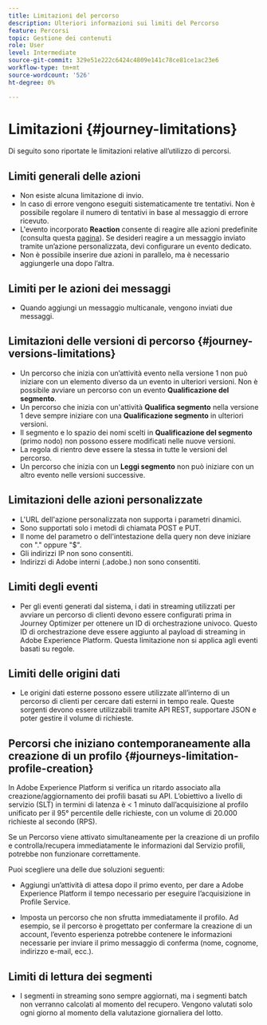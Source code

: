 ```yaml
---
title: Limitazioni del percorso
description: Ulteriori informazioni sui limiti del Percorso
feature: Percorsi
topic: Gestione dei contenuti
role: User
level: Intermediate
source-git-commit: 329e51e222c6424c4809e141c78ce81ce1ac23e6
workflow-type: tm+mt
source-wordcount: '526'
ht-degree: 0%

---
```


# Limitazioni  {#journey-limitations}

Di seguito sono riportate le limitazioni relative all’utilizzo di percorsi.

## Limiti generali delle azioni

* Non esiste alcuna limitazione di invio. 
* In caso di errore vengono eseguiti sistematicamente tre tentativi. Non è possibile regolare il numero di tentativi in base al messaggio di errore ricevuto. 
* L&#39;evento incorporato **Reaction** consente di reagire alle azioni predefinite (consulta questa [pagina](../building-journeys/reaction-events.md)). Se desideri reagire a un messaggio inviato tramite un’azione personalizzata, devi configurare un evento dedicato. 
* Non è possibile inserire due azioni in parallelo, ma è necessario aggiungerle una dopo l’altra.

## Limiti per le azioni dei messaggi

* Quando aggiungi un messaggio multicanale, vengono inviati due messaggi.

## Limitazioni delle versioni di percorso {#journey-versions-limitations}

* Un percorso che inizia con un’attività evento nella versione 1 non può iniziare con un elemento diverso da un evento in ulteriori versioni. Non è possibile avviare un percorso con un evento **Qualificazione del segmento**.
* Un percorso che inizia con un&#39;attività **Qualifica segmento** nella versione 1 deve sempre iniziare con una **Qualificazione segmento** in ulteriori versioni.
* Il segmento e lo spazio dei nomi scelti in **Qualificazione del segmento** (primo nodo) non possono essere modificati nelle nuove versioni.
* La regola di rientro deve essere la stessa in tutte le versioni del percorso.
* Un percorso che inizia con un **Leggi segmento** non può iniziare con un altro evento nelle versioni successive.
 

## Limitazioni delle azioni personalizzate

* L&#39;URL dell&#39;azione personalizzata non supporta i parametri dinamici. 
* Sono supportati solo i metodi di chiamata POST e PUT. 
* Il nome del parametro o dell&#39;intestazione della query non deve iniziare con &quot;.&quot; oppure &quot;$&quot;. 
* Gli indirizzi IP non sono consentiti. 
* Indirizzi di Adobe interni (.adobe.) non sono consentiti.
 

## Limiti degli eventi

* Per gli eventi generati dal sistema, i dati in streaming utilizzati per avviare un percorso di clienti devono essere configurati prima in Journey Optimizer per ottenere un ID di orchestrazione univoco. Questo ID di orchestrazione deve essere aggiunto al payload di streaming in Adobe Experience Platform. Questa limitazione non si applica agli eventi basati su regole.
 

## Limiti delle origini dati

* Le origini dati esterne possono essere utilizzate all’interno di un percorso di clienti per cercare dati esterni in tempo reale. Queste sorgenti devono essere utilizzabili tramite API REST, supportare JSON e poter gestire il volume di richieste.

## Percorsi che iniziano contemporaneamente alla creazione di un profilo {#journeys-limitation-profile-creation}

In Adobe Experience Platform si verifica un ritardo associato alla creazione/aggiornamento dei profili basati su API. L’obiettivo a livello di servizio (SLT) in termini di latenza è &lt; 1 minuto dall’acquisizione al profilo unificato per il 95° percentile delle richieste, con un volume di 20.000 richieste al secondo (RPS).

Se un Percorso viene attivato simultaneamente per la creazione di un profilo e controlla/recupera immediatamente le informazioni dal Servizio profili, potrebbe non funzionare correttamente.

Puoi scegliere una delle due soluzioni seguenti:

* Aggiungi un’attività di attesa dopo il primo evento, per dare a Adobe Experience Platform il tempo necessario per eseguire l’acquisizione in Profile Service.

* Imposta un percorso che non sfrutta immediatamente il profilo. Ad esempio, se il percorso è progettato per confermare la creazione di un account, l’evento esperienza potrebbe contenere le informazioni necessarie per inviare il primo messaggio di conferma (nome, cognome, indirizzo e-mail, ecc.).

## Limiti di lettura dei segmenti

* I segmenti in streaming sono sempre aggiornati, ma i segmenti batch non verranno calcolati al momento del recupero. Vengono valutati solo ogni giorno al momento della valutazione giornaliera del lotto.
